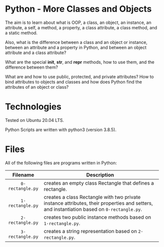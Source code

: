 # Python - More Classes and Objects

The aim is to learn about what is OOP, a class, an object, an instance, an attribute, a self, a method, a property, a class attribute, a class method, and a static method.

Also, what is the difference between a class and an object or instance, between an attribute and a property in Python, and between an object attribute and a class attribute?

What are the special __init__, __str__, and __repr__ methods, how to use them, and the difference between them?

What are and how to use public, protected, and private attributes? How to bind attributes to objects and classes and how does Python find the attributes of an object or class?

# Technologies

Tested on Ubuntu 20.04 LTS.

Python Scripts are written with python3 (version 3.8.5).

# Files

All of the following files are programs written in Python:

| Filename         | Description
|:----------------:| -------------------------------------------------------------------------------------------------------------- 
| `0-rectangle.py` | creates an empty class Rectangle that defines a rectangle.
| `1-rectangle.py` | creates a class Rectangle with two private instance attributes, their properties and setters, and instantiation based on `0-rectangle.py`.
| `2-rectangle.py` | creates two public instance methods based on `1-rectangle.py`.
| `3-rectangle.py` | creates a string representation based on `2-rectangle.py`.
